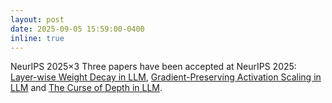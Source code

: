 ```yaml
---
layout: post
date: 2025-09-05 15:59:00-0400
inline: true
---
```


<span class="badge-flag" data-conf="publication">NeurIPS 2025×3</span>  Three papers have been accepted at NeurIPS 2025: [Layer-wise Weight Decay in LLM](https://arxiv.org/pdf/2506.14562), [Gradient-Preserving Activation Scaling in LLM](https://arxiv.org/pdf/2506.22049) and [The Curse of Depth in LLM](https://arxiv.org/abs/2502.05795).